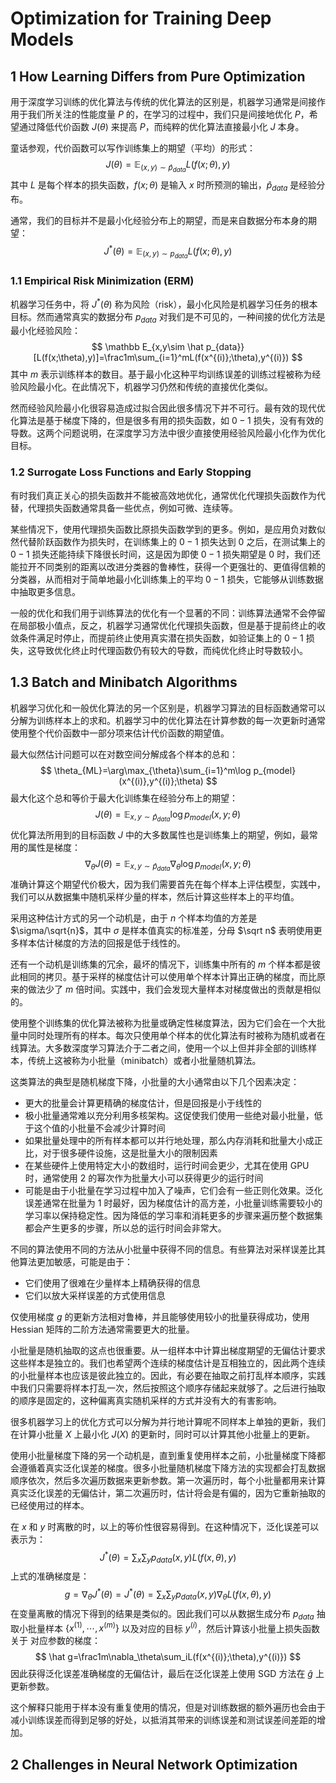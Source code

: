# Optimization for Training Deep Models

## 1 How Learning Differs from Pure Optimization

用于深度学习训练的优化算法与传统的优化算法的区别是，机器学习通常是间接作用于我们所关注的性能度量 $P$ 的，在学习的过程中，我们只是间接地优化 $P$，希望通过降低代价函数 $J(\theta)$ 来提高 $P$，而纯粹的优化算法直接最小化 $J$ 本身。

童话参观，代价函数可以写作训练集上的期望（平均）的形式：
$$
J(\theta)=\mathbb E_{(x,y)\sim \hat p_{data}}L(f(x;\theta),y)
$$
其中 $L$ 是每个样本的损失函数，$f(x;\theta)$ 是输入 $x$ 时所预测的输出，$\hat p_{data}$ 是经验分布。

通常，我们的目标并不是最小化经验分布上的期望，而是来自数据分布本身的期望：
$$
J^*(\theta)=\mathbb E_{(x,y)\sim p_{data}}L(f(x;\theta),y)
$$

### 1.1 Empirical Risk Minimization (ERM)

机器学习任务中，将 $J^*(\theta)$ 称为风险（risk），最小化风险是机器学习任务的根本目标。然而通常真实的数据分布 $p_{data}$ 对我们是不可见的，一种间接的优化方法是最小化经验风险：
$$
\mathbb E_{x,y\sim \hat p_{data}}[L(f(x;\theta),y)]=\frac1m\sum_{i=1}^mL(f(x^{(i)};\theta),y^{(i)})
$$
其中 $m$ 表示训练样本的数目。基于最小化这种平均训练误差的训练过程被称为经验风险最小化。在此情况下，机器学习仍然和传统的直接优化类似。

然而经验风险最小化很容易造成过拟合因此很多情况下并不可行。最有效的现代优化算法是基于梯度下降的，但是很多有用的损失函数，如 $0-1$ 损失，没有有效的导数。这两个问题说明，在深度学习方法中很少直接使用经验风险最小化作为优化目标。

### 1.2 Surrogate Loss Functions and Early Stopping

有时我们真正关心的损失函数并不能被高效地优化，通常优化代理损失函数作为代替，代理损失函数通常具备一些优点，例如可微、连续等。

某些情况下，使用代理损失函数比原损失函数学到的更多。例如，是应用负对数似然代替阶跃函数作为损失时，在训练集上的 $0-1$ 损失达到 $0$ 之后，在测试集上的 $0-1$ 损失还能持续下降很长时间，这是因为即使 $0-1$ 损失期望是 $0$ 时，我们还能拉开不同类别的距离以改进分类器的鲁棒性，获得一个更强壮的、更值得信赖的分类器，从而相对于简单地最小化训练集上的平均 $0-1$ 损失，它能够从训练数据中抽取更多信息。

一般的优化和我们用于训练算法的优化有一个显著的不同：训练算法通常不会停留在局部极小值点，反之，机器学习通常优化代理损失函数，但是基于提前终止的收敛条件满足时停止，而提前终止使用真实潜在损失函数，如验证集上的 $0-1$ 损失，这导致优化终止时代理函数仍有较大的导数，而纯优化终止时导数较小。

## 1.3 Batch and Minibatch Algorithms

机器学习优化和一般优化算法的另一个区别是，机器学习算法的目标函数通常可以分解为训练样本上的求和。机器学习中的优化算法在计算参数的每一次更新时通常使用整个代价函数中一部分项来估计代价函数的期望值。

最大似然估计问题可以在对数空间分解成各个样本的总和：
$$
\theta_{ML}=\arg\max_{\theta}\sum_{i=1}^m\log p_{model}(x^{(i)},y^{(i)};\theta)
$$
最大化这个总和等价于最大化训练集在经验分布上的期望：
$$
J(\theta)=\mathbb E_{x,y\sim\hat p_{data}}\log p_{model}(x,y;\theta)
$$
优化算法所用到的目标函数 $J$ 中的大多数属性也是训练集上的期望，例如，最常用的属性是梯度：
$$
\nabla_\theta J(\theta)=\mathbb  E_{x,y\sim \hat p_{data}}\nabla_{\theta}\log p_{model}(x,y;\theta)
$$
准确计算这个期望代价极大，因为我们需要首先在每个样本上评估模型，实践中，我们可以从数据集中随机采样少量的样本，然后计算这些样本上的平均值。

采用这种估计方式的另一个动机是，由于 $n$ 个样本均值的方差是 $\sigma/\sqrt{n}$，其中 $\sigma$ 是样本值真实的标准差，分母  $\sqrt n$ 表明使用更多样本估计梯度的方法的回报是低于线性的。

还有一个动机是训练集的冗余，最坏的情况下，训练集中所有的 $m$ 个样本都是彼此相同的拷贝。基于采样的梯度估计可以使用单个样本计算出正确的梯度，而比原来的做法少了 $m$ 倍时间。实践中，我们会发现大量样本对梯度做出的贡献是相似的。

使用整个训练集的优化算法被称为批量或确定性梯度算法，因为它们会在一个大批量中同时处理所有的样本。每次只使用单个样本的优化算法有时被称为随机或者在线算法。大多数深度学习算法介于二者之间，使用一个以上但并非全部的训练样本，传统上这被称为小批量（minibatch）或者小批量随机算法。

这类算法的典型是随机梯度下降，小批量的大小通常由以下几个因素决定：

- 更大的批量会计算更精确的梯度估计，但是回报是小于线性的
- 极小批量通常难以充分利用多核架构。这促使我们使用一些绝对最小批量，低于这个值的小批量不会减少计算时间
- 如果批量处理中的所有样本都可以并行地处理，那么内存消耗和批量大小成正比，对于很多硬件设施，这是批量大小的限制因素
- 在某些硬件上使用特定大小的数组时，运行时间会更少，尤其在使用 GPU 时，通常使用 $2$ 的幂次作为批量大小可以获得更少的运行时间
- 可能是由于小批量在学习过程中加入了噪声，它们会有一些正则化效果。泛化误差通常在批量为 $1$ 时最好，因为梯度估计的高方差，小批量训练需要较小的学习率以保持稳定性。因为降低的学习率和消耗更多的步骤来遍历整个数据集都会产生更多的步骤，所以总的运行时间会非常大。

不同的算法使用不同的方法从小批量中获得不同的信息。有些算法对采样误差比其他算法更加敏感，可能是由于：

- 它们使用了很难在少量样本上精确获得的信息
- 它们以放大采样误差的方式使用信息

仅使用梯度 $g$ 的更新方法相对鲁棒，并且能够使用较小的批量获得成功，使用 Hessian 矩阵的二阶方法通常需要更大的批量。

小批量是随机抽取的这点也很重要。从一组样本中计算出梯度期望的无偏估计要求这些样本是独立的。我们也希望两个连续的梯度估计是互相独立的，因此两个连续的小批量样本也应该是彼此独立的。因此，有必要在抽取之前打乱样本顺序，实践中我们只需要将样本打乱一次，然后按照这个顺序存储起来就够了。之后进行抽取的顺序是固定的，这种偏离真实随机采样的方式并没有大的有害影响。

很多机器学习上的优化方式可以分解为并行地计算呢不同样本上单独的更新，我们在计算小批量 $X$ 上最小化 $J(X)$ 的更新时，同时可以计算其他小批量上的更新。

使用小批量梯度下降的另一个动机是，直到重复使用样本之前，小批量梯度下降都会遵循着真实泛化误差的梯度。很多小批量随机梯度下降方法的实现都会打乱数据顺序依次，然后多次遍历数据来更新参数。第一次遍历时，每个小批量都用来计算真实泛化误差的无偏估计，第二次遍历时，估计将会是有偏的，因为它重新抽取的已经使用过的样本。

在 $x$ 和 $y$ 时离散的时，以上的等价性很容易得到。在这种情况下，泛化误差可以表示为：
$$
J^*(\theta)=\sum_x\sum_yp_{data}(x,y)L(f(x,\theta),y)
$$
上式的准确梯度是：
$$
g=\nabla_\theta J^*(\theta)=J^*(\theta)=\sum_x\sum_yp_{data}(x,y)\nabla_\theta L(f(x,\theta),y)
$$
在变量离散的情况下得到的结果是类似的。因此我们可以从数据生成分布 $p_{data}$ 抽取小批量样本 $\{x^{(1)},\dotsb,x^{(m)}\}$ 以及对应的目标 $y^{(i)}$，然后计算该小批量上损失函数关于 对应参数的梯度：
$$
\hat g=\frac1m\nabla_\theta\sum_iL(f(x^{(i)};\theta),y^{(i)})
$$
因此获得泛化误差准确梯度的无偏估计，最后在泛化误差上使用 SGD 方法在 $\hat g$ 上更新参数。

这个解释只能用于样本没有重复使用的情况，但是对训练数据的额外遍历也会由于减小训练误差而得到足够的好处，以抵消其带来的训练误差和测试误差间差距的增加。

## 2 Challenges in Neural Network Optimization